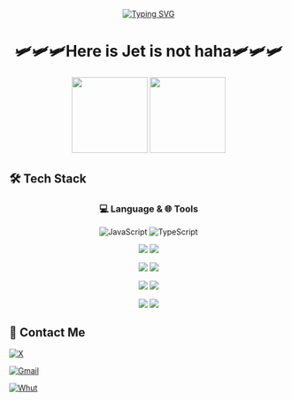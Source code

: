 

<div align="center";> <a href="https://git.io/typing-svg"><img src="https://readme-typing-svg.demolab.com?font=Fira+Code&pause=1000&color=B940F7&width=435&lines=++++++++++++++**************Welcome*************" alt="Typing SVG" /></a> </div>



<div align="center">
  
# 🛩🛩🛩Here is Jet is not haha🛩🛩🛩
</div>

<div align="center"> <img height="137px" src="https://github-readme-stats.vercel.app/api/top-langs/?username=jet-isnt-haha&layout=compact" /> 
<img height="137px" src="https://github-readme-stats.vercel.app/api?username=jet-isnt-haha&hide_title=true&hide_border=true&show_icons=trueline_height=21&text_color=000&icon_color=000&bg_color=0,ea6161,ffc64d,fffc4d,52fa5a&theme=graywhite" /></div>

## 🛠️ **Tech Stack**
<div align="center">

### 💻 Language & 🌐 Tools
![JavaScript](https://img.shields.io/badge/-JavaScript-yellow?style=flat-square&logo=javascript&logoColor=ffffff)
![TypeScript](https://img.shields.io/badge/-TypeScript-blue?style=flat-square&logo=typescript&logoColor=ffffff)

[![](https://img.shields.io/badge/-HTML5-E34F26?style=flat-square&logo=html5&logoColor=ffffff)](https://html.spec.whatwg.org/)
[![](https://img.shields.io/badge/-CSS3-purple?style=flat-square&logo=css3&logoColor=ffffff)](https://www.w3.org/Style/CSS/)

[![](https://img.shields.io/badge/-React-2496ED?style=flat-square&logo=React)](https://react.dev/)
[![](https://img.shields.io/badge/-Expo-black?style=flat-square&logo=Expo)](https://expo.dev/)

[![](https://img.shields.io/badge/-Express-white?style=flat-square&logo=express&logoColor=black)](https://expressjs.com/)
[![](https://img.shields.io/badge/-Mongodb-black?style=flat-square&logo=mongodb&logoColor=green)](https://www.mongodb.com/)

[![](https://img.shields.io/badge/-Git-f05032?style=flat-square&logo=git&logoColor=ffffff)](https://git-scm.com/)
[![](https://img.shields.io/badge/-Nginx-269539?style=flat-square&logo=nginx&logoColor=ffffff)](https://nginx.org/)
</div>

## 📩 **Contact Me**  
[![X](https://img.shields.io/badge/X-black?style=for-the-badge&logo=x&logoColor=white)](https://x.com/jet239114294614) 

[![Gmail](https://img.shields.io/badge/Gmail-D14836?style=for-the-badge&logo=gmail&logoColor=white)](mailto:cjet945@gmail.com) 

[![Whut](https://img.shields.io/badge/WhutEmail-skyblue?style=for-the-badge)](mailto:357825@whut.edu.cn) 

